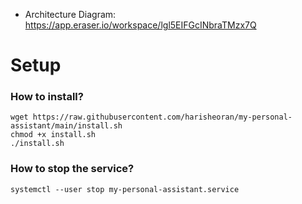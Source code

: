 - Architecture Diagram: https://app.eraser.io/workspace/lgl5EIFGcINbraTMzx7Q

# Setup

### How to install?
```
wget https://raw.githubusercontent.com/harisheoran/my-personal-assistant/main/install.sh 
chmod +x install.sh
./install.sh
```

### How to stop the service?
```
systemctl --user stop my-personal-assistant.service
```

